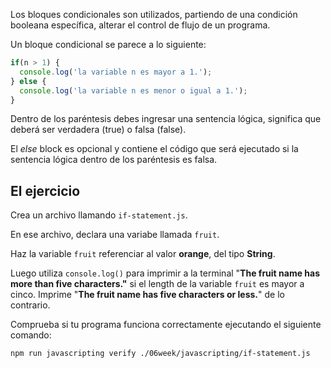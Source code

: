 Los bloques condicionales son utilizados, partiendo de una condición booleana específica, alterar el control de flujo de un programa.

Un bloque condicional se parece a lo siguiente:

```js
if(n > 1) {
  console.log('la variable n es mayor a 1.');
} else {
  console.log('la variable n es menor o igual a 1.');
}
```

Dentro de los paréntesis debes ingresar una sentencia lógica, significa que deberá ser verdadera (true) o falsa (false).

El *else* block es opcional y contiene el código que será ejecutado si la sentencia lógica dentro de los paréntesis es falsa.

## El ejercicio

Crea un archivo llamando `if-statement.js`.

En ese archivo, declara una variabe llamada `fruit`.

Haz la variable `fruit` referenciar al valor **orange**, del tipo **String**.

Luego utiliza `console.log()` para imprimir a la terminal "**The fruit name has more than five characters."** si el length de la variable `fruit` es mayor a cinco.
Imprime "**The fruit name has five characters or less.**" de lo contrario.

Comprueba si tu programa funciona correctamente ejecutando el siguiente comando:

```bash
npm run javascripting verify ./06week/javascripting/if-statement.js
```
